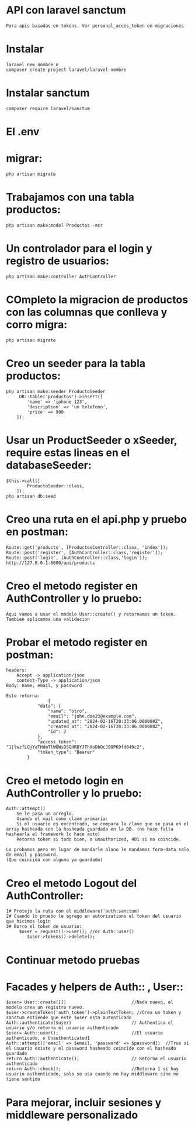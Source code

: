 # API con laravel sanctum
    Para apis basadas en tokens. Ver personal_acces_token en migraciones

# Instalar
    laravel new nombre o
    composer create-project laravel/laravel nombre

#  Instalar sanctum
    composer require laravel/sanctum

# El .env

# migrar:
    php artisan migrate


# Trabajamos con una tabla productos:
    php artisan make:model Productos -mcr


# Un controlador para el login y registro de usuarios:
    php artisan make:controller AuthController

# COmpleto la migracion de productos con las columnas que conlleva y corro migra:
    php artisan migrate

# Creo un seeder para la tabla productos:
    php artisan make:seeder ProductoSeeder
         DB::table('productos')->insert([
            'name' => 'iphone 123',
            'description' => 'un telefono',
            'price' => 900
        ]);

# Usar un ProductSeeder o xSeeder, require estas lineas en el databaseSeeder:
    $this->call([
            ProductoSeeder::class,
        ]);
    php artisan db:seed

# Creo una ruta en el api.php y pruebo en postman: 
    Route::get('products', [ProductosController::class, 'index']);
    Route::post('register', [AuthController::class,'register']);
    Route::post('login', [AuthController::class,'login']);
    http://127.0.0.1:8000/api/products


# Creo el metodo register en AuthController y lo pruebo:
    Aqui vamos a usar el modelo User::create() y retornamos un token. 
    Tambien aplicamos una validacion
    
# Probar el metodo register en postman:
    headers:
        Accept -> application/json
        content-Type -> application/json
    Body: name, email, y password

    Esto retorna:
                    {
                "data": {
                    "name": "otro",
                    "email": "john.doe23@example.com",
                    "updated_at": "2024-02-16T20:33:06.000000Z",
                    "created_at": "2024-02-16T20:33:06.000000Z",
                    "id": 2
                },
                "access_token": "1|lwzfLGjYaTHdmTlWQWsDSQHRDYJThVoDbOcJ9OPK9fd040c2",
                "token_type": "Bearer"
            }

# Creo el metodo login en AuthController y lo pruebo:
    Auth::attempt()
        Se le pasa un arreglo.
        Usando el mail como clave primaria:
        Si el usuario es encontrado, se compara la clave que se pasa en el array hasheada con la hasheada guardada en la DB. (no hace falta hashearla el framework lo hace auto) 
        Retorna token si todo bien, o unauthorized, 401 si no coincide.

    Lo probamos pero en lugar de mandarle plano le mandamos form-data solo de email y password. 
    (Que coincida con alguno ya guardado)


# Creo el metodo Logout del AuthController:
    1# Protejo la ruta con el middleware('auth:sanctum)
    2# Cuando lo pruebo le agrego en autorizations el token del usuario que hicimos login
    3# Borro el token de usuario:
         $user = request()->user(); //or Auth::user()
            $user->tokens()->delete();

# Continuar metodo pruebas
# Facades y helpers de Auth:: , User:: 
    $user= User::create([])                         //Nada nuevo, el modelo crea un registro nuevo.
    $user->createToken('auth_token')->plainTextToken; //Crea un token y sanctum entiende que este $user esta autenticado
    Auth::authenticate($user)                       // Authentica el usuario y/o retorna el usuario authenticado
    $user= Auth::user();                            //El usuario authenticado, o Unauthenticated1
    Auth::attempt(['email' => $email, 'password' => $password])  //True si el usuario existe y el password hasheado coincide con el hasheado guardado
    return Auth::authenticate();                    // Retorna el usuario authenticado
    return Auth::check();                           //Retorna 1 si hay usuario authenticado, solo se usa cuando no hay middleware sino no tiene sentido

# Para mejorar, incluir sesiones y middleware personalizado